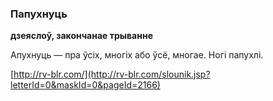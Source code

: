 ### Папухнуць
**дзеяслоў, закончанае трыванне**

Апухнуць — пра ўсіх, многіх або ўсё, многае. Ногі папухлі.

<a rel="author">[http://rv-blr.com/](http://rv-blr.com/slounik.jsp?letterId=0&maskId=0&pageId=2166)</a>
